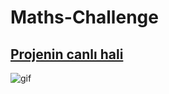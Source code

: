 # Maths-Challenge

## [Projenin canlı hali](https://maths-challenge.vercel.app/)

![gif](https://user-images.githubusercontent.com/45331482/162745853-0183cf57-ecd5-45c8-afa0-fc434a9a2c05.gif)
